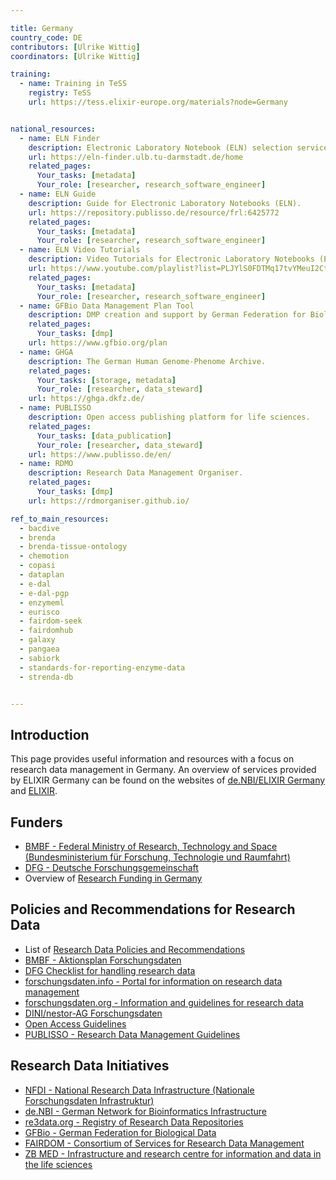 ```yaml
---

title: Germany
country_code: DE
contributors: [Ulrike Wittig]
coordinators: [Ulrike Wittig]

training:
  - name: Training in TeSS
    registry: TeSS
    url: https://tess.elixir-europe.org/materials?node=Germany


national_resources:
  - name: ELN Finder
    description: Electronic Laboratory Notebook (ELN) selection service. 
    url: https://eln-finder.ulb.tu-darmstadt.de/home
    related_pages:
      Your_tasks: [metadata]
      Your_role: [researcher, research_software_engineer]
  - name: ELN Guide
    description: Guide for Electronic Laboratory Notebooks (ELN). 
    url: https://repository.publisso.de/resource/frl:6425772
    related_pages:
      Your_tasks: [metadata]
      Your_role: [researcher, research_software_engineer]
  - name: ELN Video Tutorials
    description: Video Tutorials for Electronic Laboratory Notebooks (ELN). 
    url: https://www.youtube.com/playlist?list=PLJYlS0FDTMq17tvYMeuI2Ct5XtykRFy0K
    related_pages:
      Your_tasks: [metadata]
      Your_role: [researcher, research_software_engineer]
  - name: GFBio Data Management Plan Tool
    description: DMP creation and support by German Federation for Biological Data (GFBio).
    related_pages:
      Your_tasks: [dmp]
    url: https://www.gfbio.org/plan
  - name: GHGA
    description: The German Human Genome-Phenome Archive.
    related_pages:
      Your_tasks: [storage, metadata]
      Your_role: [researcher, data_steward]
    url: https://ghga.dkfz.de/
  - name: PUBLISSO
    description: Open access publishing platform for life sciences.
    related_pages:
      Your_tasks: [data_publication]
      Your_role: [researcher, data_steward]
    url: https://www.publisso.de/en/
  - name: RDMO
    description: Research Data Management Organiser.
    related_pages:
      Your_tasks: [dmp]
    url: https://rdmorganiser.github.io/

ref_to_main_resources:
  - bacdive
  - brenda
  - brenda-tissue-ontology
  - chemotion
  - copasi
  - dataplan
  - e-dal
  - e-dal-pgp
  - enzymeml
  - eurisco
  - fairdom-seek
  - fairdomhub
  - galaxy
  - pangaea
  - sabiork
  - standards-for-reporting-enzyme-data
  - strenda-db


---
```



## Introduction 

This page provides useful information and resources with a focus on research data management in Germany. An overview of services provided by ELIXIR Germany can be found on the websites of [de.NBI/ELIXIR Germany](https://www.denbi.de/) and [ELIXIR](https://elixir-europe.org/about-us/who-we-are/nodes/germany).

## Funders

* [BMBF - Federal Ministry of Research, Technology and Space (Bundesministerium für ­Forschung, Technologie und Raumfahrt)](https://www.bmbf.de/)
* [DFG - Deutsche Forschungsgemeinschaft](https://www.dfg.de)
* Overview of [Research Funding in Germany](https://www.research-in-germany.org/en/)

## Policies and Recommendations for Research Data

* List of [Research Data Policies and Recommendations](https://www.forschungsdaten.org/index.php/Data_Policies)
* [BMBF - Aktionsplan Forschungsdaten](https://www.bildung-forschung.digital/digitalezukunft/de/wissenschaft_und_forschung/forschungsdaten/forschungsdaten_node.html)
* [DFG Checklist for handling research data](https://www.dfg.de/download/pdf/foerderung/grundlagen_dfg_foerderung/forschungsdaten/forschungsdaten_checkliste_de.pdf)
* [forschungsdaten.info - Portal for information on research data management](https://www.forschungsdaten.info/)
* [forschungsdaten.org - Information and guidelines for research data](https://www.forschungsdaten.org)
* [DINI/nestor-AG Forschungsdaten](https://dini.de/ag/dininestor-ag-forschungsdaten/)
* [Open Access Guidelines](https://open-access.network)
* [PUBLISSO - Research Data Management Guidelines](https://www.publisso.de/en/research-data-management)

## Research Data Initiatives 

* [NFDI - National Research Data Infrastructure (Nationale Forschungsdaten Infrastruktur)](https://www.nfdi.de/)
* [de.NBI - German Network for Bioinformatics Infrastructure](https://www.denbi.de/)
* [re3data.org - Registry of Research Data Repositories](https://www.re3data.org)
* [GFBio - German Federation for Biological Data](https://www.gfbio.org/)
* [FAIRDOM - Consortium of Services for Research Data Management](https://fair-dom.org/)
* [ZB MED - Infrastructure and research centre for information and data in the life sciences](https://www.zbmed.de/)


